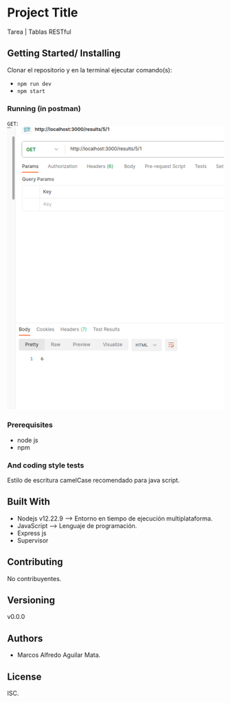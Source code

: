 # Project Title

Tarea | Tablas RESTful

## Getting Started/ Installing

Clonar el repositorio y en la terminal ejecutar comando(s):
* `npm run dev` 
* `npm start`

### Running (in postman)
`GET`:
![get](./assets/GET.png)

    

### Prerequisites

* node js
* npm

### And coding style tests

Estilo de escritura camelCase recomendado para java script.

## Built With

* Nodejs v12.22.9 --> Entorno en tiempo de ejecución multiplataforma.
* JavaScript --> Lenguaje de programación.
* Express js
* Supervisor

## Contributing

No contribuyentes.

## Versioning

v0.0.0

## Authors

* Marcos Alfredo Aguilar Mata.

## License

ISC.


